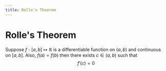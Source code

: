 ```yaml
---
title: Rolle's Theorem
---
```

# Rolle's Theorem

Suppose $f:[a, b] \mapsto \mathbb{R}$ is a differentiable function on $(a, b)$ and continuous on $[a,b]$. Also, $f(a) = f(b)$ then there exists $c \in (a, b)$ such that 
$$
f'(c) = 0
$$  